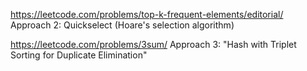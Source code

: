 https://leetcode.com/problems/top-k-frequent-elements/editorial/
    Approach 2: Quickselect (Hoare's selection algorithm)

https://leetcode.com/problems/3sum/
    Approach 3: "Hash with Triplet Sorting for Duplicate Elimination"


